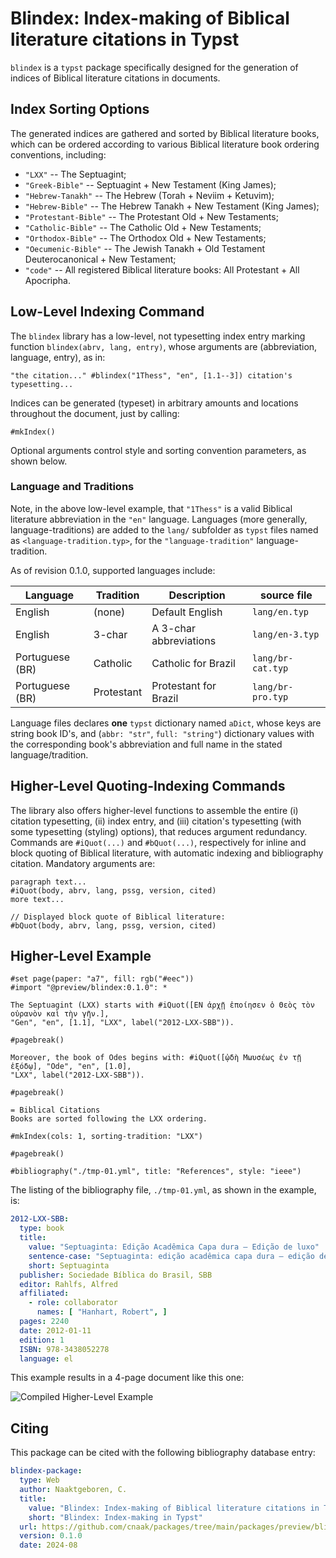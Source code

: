 # Blindex: Index-making of Biblical literature citations in Typst

`blindex` is a `typst` package specifically designed for the generation of indices of Biblical
literature citations in documents.

## Index Sorting Options

The generated indices are gathered and sorted by Biblical literature books, which can be ordered
according to various Biblical literature book ordering conventions, including:

- `"LXX"` -- The Septuagint;
- `"Greek-Bible"` -- Septuagint + New Testament (King James);
- `"Hebrew-Tanakh"` -- The Hebrew (Torah + Neviim + Ketuvim);
- `"Hebrew-Bible"` -- The Hebrew Tanakh + New Testament (King James);
- `"Protestant-Bible"` -- The Protestant Old + New Testaments;
- `"Catholic-Bible"` -- The Catholic Old + New Testaments;
- `"Orthodox-Bible"` -- The Orthodox Old + New Testaments;
- `"Oecumenic-Bible"` -- The Jewish Tanakh + Old Testament Deuterocanonical + New Testament;
- `"code"` -- All registered Biblical literature books: All Protestant + All Apocripha.

## Low-Level Indexing Command

The `blindex` library has a low-level, not typesetting index entry marking function
`blindex(abrv, lang, entry)`, whose arguments are (abbreviation, language, entry), as in:

```typst
"the citation..." #blindex("1Thess", "en", [1.1--3]) citation's typesetting...
```

Indices can be generated (typeset) in arbitrary amounts and locations throughout the document,
just by calling:

```typst
#mkIndex()
```

Optional arguments control style and sorting convention parameters, as shown below.

### Language and Traditions

Note, in the above low-level example, that `"1Thess"` is a valid Biblical literature
abbreviation in the `"en"` language.  Languages (more generally, language-traditions) are added
to the `lang/` subfolder as `typst` files named as `<language-tradition.typ>`, for the
`"language-tradition"` language-tradition.

As of revision 0.1.0, supported languages include:

Language         | Tradition     | Description             | source file
---              | ---           | ---                     | ---
English          | (none)        | Default English         | `lang/en.typ`
English          | 3-char        | A 3-char abbreviations  | `lang/en-3.typ`
Portuguese (BR)  | Catholic      | Catholic for Brazil     | `lang/br-cat.typ`
Portuguese (BR)  | Protestant    | Protestant for Brazil   | `lang/br-pro.typ`

Language files declares **one** `typst` dictionary named `aDict`, whose keys are string book
ID's, and (`abbr: "str"`, `full: "string"`) dictionary values with the corresponding book's
abbreviation and full name in the stated language/tradition.

## Higher-Level Quoting-Indexing Commands

The library also offers higher-level functions to assemble the entire (i) citation typesetting,
(ii) index entry, and (iii) citation's typesetting (with some typesetting (styling) options),
that reduces argument redundancy. Commands are `#iQuot(...)` and `#bQuot(...)`, respectively for
inline and block quoting of Biblical literature, with automatic indexing and bibliography
citation. Mandatory arguments are:

```typst
paragraph text...
#iQuot(body, abrv, lang, pssg, version, cited)
more text...

// Displayed block quote of Biblical literature:
#bQuot(body, abrv, lang, pssg, version, cited)
```

## Higher-Level Example

```typst
#set page(paper: "a7", fill: rgb("#eec"))
#import "@preview/blindex:0.1.0": *

The Septuagint (LXX) starts with #iQuot([ΕΝ ἀρχῇ ἐποίησεν ὁ Θεὸς τὸν οὐρανὸν καὶ τὴν γῆν.],
"Gen", "en", [1.1], "LXX", label("2012-LXX-SBB")).

#pagebreak()

Moreover, the book of Odes begins with: #iQuot([ᾠδὴ Μωυσέως ἐν τῇ ἐξόδῳ], "Ode", "en", [1.0],
"LXX", label("2012-LXX-SBB")).

#pagebreak()

= Biblical Citations
Books are sorted following the LXX ordering.

#mkIndex(cols: 1, sorting-tradition: "LXX")

#pagebreak()

#bibliography("./tmp-01.yml", title: "References", style: "ieee")
```

The listing of the bibliography file, `./tmp-01.yml`, as shown in the example, is:

```yml
2012-LXX-SBB:
  type: book
  title:
    value: "Septuaginta: Edição Acadêmica Capa dura – Edição de luxo"
    sentence-case: "Septuaginta: edição acadêmica capa dura – edição de luxo"
    short: Septuaginta
  publisher: Sociedade Bíblica do Brasil, SBB
  editor: Rahlfs, Alfred
  affiliated:
    - role: collaborator
      names: [ "Hanhart, Robert", ]
  pages: 2240
  date: 2012-01-11
  edition: 1
  ISBN: 978-3438052278
  language: el
```

This example results in a 4-page document like this one:

![Compiled Higher-Level Example](https://github.com/cnaak/packages/blob/main/packages/preview/blindex/0.1.0/tmp-01.png)

## Citing

This package can be cited with the following bibliography database entry:

```yaml
blindex-package:
  type: Web
  author: Naaktgeboren, C.
  title:
    value: "Blindex: Index-making of Biblical literature citations in Typst"
    short: "Blindex: Index-making in Typst"
  url: https://github.com/cnaak/packages/tree/main/packages/preview/blindex
  version: 0.1.0
  date: 2024-08
```

